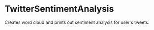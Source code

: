 # TwitterSentimentAnalysis

Creates word cloud and prints out sentiment analysis for user's tweets.
